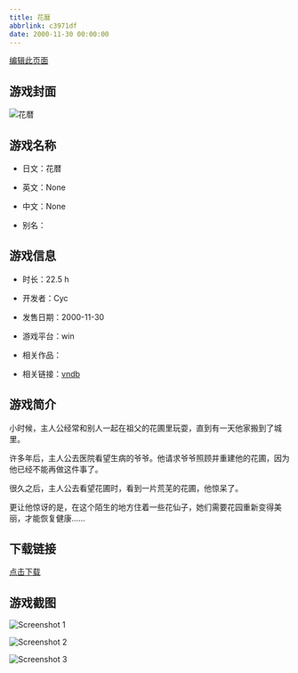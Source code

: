 ```yaml
---
title: 花暦
abbrlink: c3971df
date: 2000-11-30 00:00:00
---
```

[编辑此页面](https://github.com/ACG-3/ADV3-source/blob/main/source/_posts/%E8%8A%B1%E6%9A%A6.md)

## 游戏封面

![花暦](https://pan.timero.xyz/d/onedrive/img_lib_001/%E8%8A%B1%E6%9A%A6_cover.avif)


## 游戏名称

- 日文：花暦
- 英文：None
- 中文：None

- 别名：


## 游戏信息

- 时长：22.5 h
- 开发者：Cyc
- 发售日期：2000-11-30
- 游戏平台：win
- 相关作品：

- 相关链接：[vndb](https://vndb.org/v2726)


## 游戏简介

小时候，主人公经常和别人一起在祖父的花圃里玩耍，直到有一天他家搬到了城里。

许多年后，主人公去医院看望生病的爷爷。他请求爷爷照顾并重建他的花圃，因为他已经不能再做这件事了。

很久之后，主人公去看望花圃时，看到一片荒芜的花圃，他惊呆了。

更让他惊讶的是，在这个陌生的地方住着一些花仙子，她们需要花园重新变得美丽，才能恢复健康......




## 下载链接

[点击下载](https://pan.timero.xyz/onedrive/adv_lib_001/%E8%8A%B1%E6%9A%A6)


## 游戏截图


![Screenshot 1](https://pan.timero.xyz/d/onedrive/img_lib_001/%E8%8A%B1%E6%9A%A6_Screenshot_1.avif)

![Screenshot 2](https://pan.timero.xyz/d/onedrive/img_lib_001/%E8%8A%B1%E6%9A%A6_Screenshot_2.avif)

![Screenshot 3](https://pan.timero.xyz/d/onedrive/img_lib_001/%E8%8A%B1%E6%9A%A6_Screenshot_3.avif)

